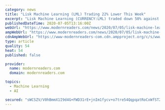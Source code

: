 ```yaml
---
category: news
title: "Lisk Machine Learning (LML) Trading 22% Lower This Week"
excerpt: "Lisk Machine Learning (CURRENCY:LML) traded down 50% against the U.S. dollar during the 24 hour period ending at 9:00 AM Eastern on July 5th. In the last week, Lisk Machine Learning has traded down 22% against the U."
publishedDateTime: 2020-07-05T13:16:00Z
webUrl: "https://www.modernreaders.com/news/2020/07/05/lisk-machine-learning-lml-trading-22-lower-this-week.html"
ampWebUrl: "https://www.modernreaders.com/news/2020/07/05/lisk-machine-learning-lml-trading-22-lower-this-week.html/amp"
cdnAmpWebUrl: "https://www-modernreaders-com.cdn.ampproject.org/c/s/www.modernreaders.com/news/2020/07/05/lisk-machine-learning-lml-trading-22-lower-this-week.html/amp"
type: article
quality: 54
heat: 54
published: false

provider:
  name: modernreaders.com
  domain: modernreaders.com

topics:
  - Machine Learning
  - AI

secured: "sWCSZV/V0hBmmX1I9d4G+FWD31rE+jnIm1fycv+o7tre54QqpqatRoCxWfST2keISy04lZN1BsoiUpmck0YM36Pi76ZK8O+JRBX/zcOKnF+YOtpGFMtem8X3zToeFlxe9822JMrFzMel/wJE4Rafr4YnlerLLcrXkFbsxqSpaMmBvBvStbwgb44RK4BfosENH3ztR0yW4BZlb5fgnEyJ8Slhss5c3n64OJY6ASTF757oOWXEwuRCMoNXowJfQbMqKVQz+1UUO9XOBVf2O5cpzoWPp3ldtl+VdbimsnsxRMwER8YPUFvfWmFQDQ3F3Ihp6c4JaUep2bWFdqp4A2Qgag==;cD/zuVKtufo5R30lu+q0/Q=="
---
```


